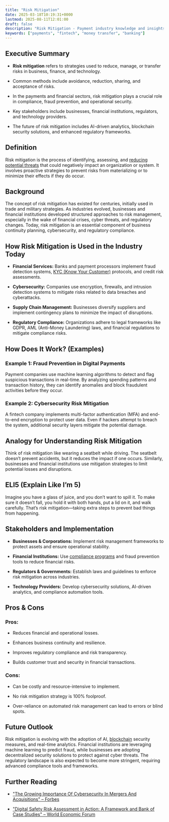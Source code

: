 ```yaml
---
title: "Risk Mitigation"
date: 2025-03-18T10:19:31+0000
lastmod: 2025-08-11T12:01:00
draft: false
description: "Risk Mitigation - Payment industry knowledge and insights"
keywords: ["payments", "fintech", "money transfer", "banking"]
---
```


## Executive Summary

- **Risk mitigation** refers to strategies used to reduce, manage, or transfer risks in business, finance, and technology.

- Common methods include avoidance, reduction, sharing, and acceptance of risks.

- In the payments and financial sectors, risk mitigation plays a crucial role in compliance, fraud prevention, and operational security.

- Key stakeholders include businesses, financial institutions, regulators, and technology providers.

- The future of risk mitigation includes AI-driven analytics, blockchain security solutions, and enhanced regulatory frameworks.

## Definition

Risk mitigation is the process of identifying, assessing, and [reducing potential threats](https://faisalkhanllc.xyz/resources/payments-wiki/r/risk-reduction/) that could negatively impact an organization or system. It involves proactive strategies to prevent risks from materializing or to minimize their effects if they do occur.

## Background

The concept of risk mitigation has existed for centuries, initially used in trade and military strategies. As industries evolved, businesses and financial institutions developed structured approaches to risk management, especially in the wake of financial crises, cyber threats, and regulatory changes. Today, risk mitigation is an essential component of business continuity planning, cybersecurity, and regulatory compliance.

## How Risk Mitigation is Used in the Industry Today

- **Financial Services:** Banks and payment processors implement fraud detection systems, [KYC (Know Your Customer)](https://faisalkhanllc.xyz/resources/payments-wiki/k/know-your-customer-kyc/) protocols, and credit risk assessments.

- **Cybersecurity:** Companies use encryption, firewalls, and intrusion detection systems to mitigate risks related to data breaches and cyberattacks.

- **Supply Chain Management:** Businesses diversify suppliers and implement contingency plans to minimize the impact of disruptions.

- **Regulatory Compliance:** Organizations adhere to legal frameworks like GDPR, AML (Anti-Money Laundering) laws, and financial regulations to mitigate compliance risks.

## How Does It Work? (Examples)

### Example 1: Fraud Prevention in Digital Payments

Payment companies use machine learning algorithms to detect and flag suspicious transactions in real-time. By analyzing spending patterns and transaction history, they can identify anomalies and block fraudulent activities before they occur.

### Example 2: Cybersecurity Risk Mitigation

A fintech company implements multi-factor authentication (MFA) and end-to-end encryption to protect user data. Even if hackers attempt to breach the system, additional security layers mitigate the potential damage.

## Analogy for Understanding Risk Mitigation

Think of risk mitigation like wearing a seatbelt while driving. The seatbelt doesn’t prevent accidents, but it reduces the impact if one occurs. Similarly, businesses and financial institutions use mitigation strategies to limit potential losses and disruptions.

## ELI5 (Explain Like I’m 5)

Imagine you have a glass of juice, and you don’t want to spill it. To make sure it doesn’t fall, you hold it with both hands, put a lid on it, and walk carefully. That’s risk mitigation—taking extra steps to prevent bad things from happening.

## Stakeholders and Implementation

- **Businesses & Corporations:** Implement risk management frameworks to protect assets and ensure operational stability.

- **Financial Institutions:** Use [compliance programs](https://faisalkhanllc.xyz/resources/payments-wiki/c/compliance-program/) and fraud prevention tools to reduce financial risks.

- **Regulators & Governments:** Establish laws and guidelines to enforce risk mitigation across industries.

- **Technology Providers:** Develop cybersecurity solutions, AI-driven analytics, and compliance automation tools.

## Pros & Cons

### Pros:

- Reduces financial and operational losses.

- Enhances business continuity and resilience.

- Improves regulatory compliance and risk transparency.

- Builds customer trust and security in financial transactions.

### Cons:

- Can be costly and resource-intensive to implement.

- No risk mitigation strategy is 100% foolproof.

- Over-reliance on automated risk management can lead to errors or blind spots.

## Future Outlook

Risk mitigation is evolving with the adoption of AI, [blockchain](https://faisalkhanllc.xyz/resources/payments-wiki/b/blockchain/) security measures, and real-time analytics. Financial institutions are leveraging machine learning to predict fraud, while businesses are adopting decentralized security solutions to protect against cyber threats. The regulatory landscape is also expected to become more stringent, requiring advanced compliance tools and frameworks.

## Further Reading

- ["The Growing Importance Of Cybersecurity In Mergers And Acquisitions" – Forbes](https://www.forbes.com/sites/tonybradley/2024/10/07/the-growing-importance-of-cybersecurity-in-mergers-and-acquisitions/)

- ["Digital Safety Risk Assessment in Action: A Framework and Bank of Case Studies" – World Economic Forum](https://www.weforum.org/publications/digital-safety-risk-assessment-in-action-a-framework-and-bank-of-case-studies/)